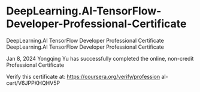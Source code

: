 # DeepLearning.AI-TensorFlow-Developer-Professional-Certificate
DeepLearning.AI TensorFlow Developer Professional Certificate
DeepLearning.AI TensorFlow Developer Professional Certificate

Jan 8, 2024
Yongqing Yu
has successfully completed the online, non-credit Professional
Certificate

Verify this certificate at:
https://coursera.org/verify/profession
al-cert/V6JPPKHQHV5P
